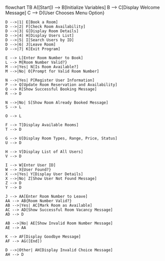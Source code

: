 flowchart TB
    A([Start]) --> B[Initialize Variables]
    B --> C[Display Welcome Message]
    C --> D{User Chooses Menu Option}
    
    D -->|1| E[Book a Room]
    D -->|2| F[Check Room Availability]
    D -->|3| G[Display Room Details]
    D -->|4| H[Display Users List]
    D -->|5| I[Search Users by ID]
    D -->|6| J[Leave Room]
    D -->|7| K[Exit Program]
    
    E --> L[Enter Room Number to Book]
    L --> M{Room Number Valid?}
    M -->|Yes| N[Is Room Available?]
    M -->|No| O[Prompt for Valid Room Number]
    
    N -->|Yes| P[Register User Information]
    P --> Q[Update Room Reservation and Availability]
    Q --> R[Show Successful Booking Message]
    R --> D
    
    N -->|No| S[Show Room Already Booked Message]
    S --> L
    
    O --> L
    
    F --> T[Display Available Rooms]
    T --> D
    
    G --> U[Display Room Types, Range, Price, Status]
    U --> D
    
    H --> V[Display List of All Users]
    V --> D
    
    I --> W[Enter User ID]
    W --> X{User Found?}
    X -->|Yes| Y[Display User Details]
    X -->|No| Z[Show User Not Found Message]
    Z --> D
    Y --> D
    
    J --> AA[Enter Room Number to Leave]
    AA --> AB{Room Number Valid?}
    AB -->|Yes| AC[Mark Room as Available]
    AC --> AD[Show Successful Room Vacancy Message]
    AD --> D
    
    AB -->|No| AE[Show Invalid Room Number Message]
    AE --> AA
    
    K --> AF[Display Goodbye Message]
    AF --> AG([End])
    
    D -->|Other| AH[Display Invalid Choice Message]
    AH --> D
